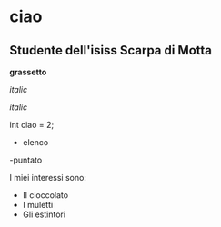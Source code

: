 # ciao

## Studente dell'isiss Scarpa di Motta

**grassetto**

*italic*

_italic_

int ciao = 2;

- elenco

-puntato

I miei interessi sono:
- Il cioccolato
- I muletti
- Gli estintori
